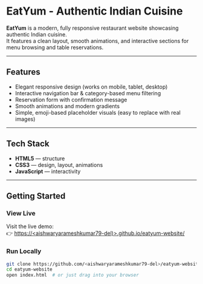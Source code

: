 #  EatYum - Authentic Indian Cuisine

**EatYum** is a modern, fully responsive restaurant website showcasing authentic Indian cuisine.  
It features a clean layout, smooth animations, and interactive sections for menu browsing and table reservations.

---

##  Features
- Elegant responsive design (works on mobile, tablet, desktop)
- Interactive navigation bar & category-based menu filtering
- Reservation form with confirmation message
- Smooth animations and modern gradients
- Simple, emoji-based placeholder visuals (easy to replace with real images)

---

## Tech Stack
- **HTML5** — structure  
- **CSS3** — design, layout, animations  
- **JavaScript** — interactivity  

---

##  Getting Started

### View Live
Visit the live demo:  
👉 [https://<aishwaryarameshkumar79-del)>.github.io/eatyum-website/](https://<aishwaryarameshkumar79-del>.github.io/eatyum-website/)

### Run Locally
```bash
git clone https://github.com/<aishwaryarameshkumar79-del>/eatyum-website.git
cd eatyum-website
open index.html  # or just drag into your browser
